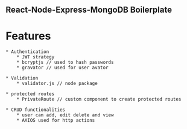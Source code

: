## React-Node-Express-MongoDB Boilerplate

# Features

    * Authentication
        * JWT strategy
        * bcryptjs // used to hash passwords
        * gravator // used for user avator 

    * Validation
        * validator.js // node package        

    * protected routes
        * PrivateRoute // custom component to create protected routes

    * CRUD functionalities
        * user can add, edit delete and view 
        * AXIOS used for http actions  

